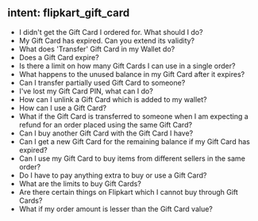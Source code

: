 ## intent: flipkart_gift_card
 - I didn't get the Gift Card I ordered for. What should I do?
 - My Gift Card has expired. Can you extend its validity?
 - What does 'Transfer' Gift Card in my Wallet do?
 - Does a Gift Card expire?
 - Is there a limit on how many Gift Cards I can use in a single order?
 - What happens to the unused balance in my Gift Card after it expires?
 - Can I transfer partially used Gift Card to someone?
 - I've lost my Gift Card PIN, what can I do?
 - How can I unlink a Gift Card which is added to my wallet?
 - How can I use a Gift Card?
 - What if the Gift Card is transferred to someone when I am expecting a refund for an order placed using the same Gift Card?
 - Can I buy another Gift Card with the Gift Card I have?
 - Can I get a new Gift Card for the remaining balance if my Gift Card has expired?
 - Can I use my Gift Card to buy items from different sellers in the same order?
 - Do I have to pay anything extra to buy or use a Gift Card?
 - What are the limits to buy Gift Cards?
 - Are there certain things on Flipkart which I cannot buy through Gift Cards?
 - What if my order amount is lesser than the Gift Card value?